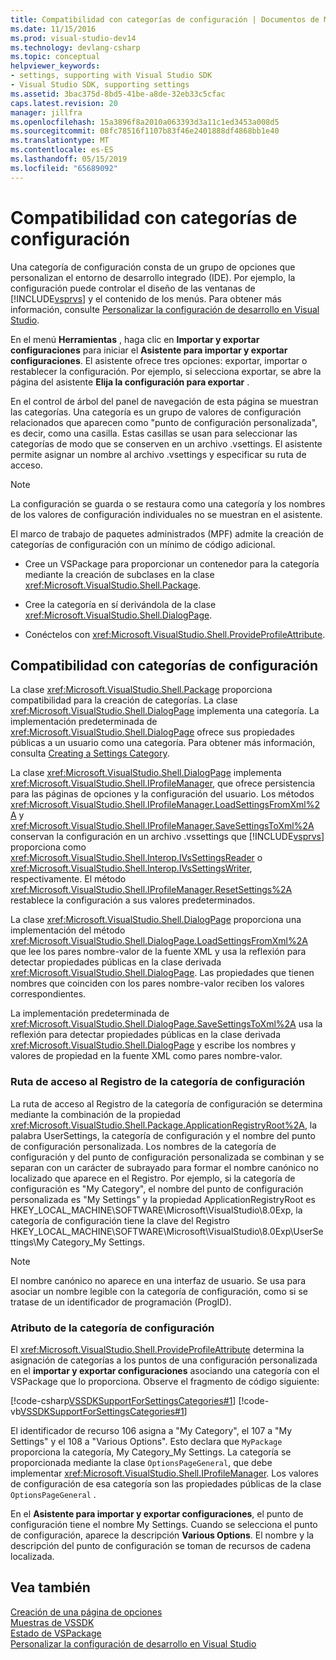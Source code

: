 ```yaml
---
title: Compatibilidad con categorías de configuración | Documentos de Microsoft
ms.date: 11/15/2016
ms.prod: visual-studio-dev14
ms.technology: devlang-csharp
ms.topic: conceptual
helpviewer_keywords:
- settings, supporting with Visual Studio SDK
- Visual Studio SDK, supporting settings
ms.assetid: 3bac375d-8bd5-41be-a8de-32eb33c5cfac
caps.latest.revision: 20
manager: jillfra
ms.openlocfilehash: 15a3896f8a2010a063393d3a11c1ed3453a008d5
ms.sourcegitcommit: 08fc78516f1107b83f46e2401888df4868bb1e40
ms.translationtype: MT
ms.contentlocale: es-ES
ms.lasthandoff: 05/15/2019
ms.locfileid: "65689092"
---
```

# <a name="support-for-settings-categories"></a>Compatibilidad con categorías de configuración
Una categoría de configuración consta de un grupo de opciones que personalizan el entorno de desarrollo integrado (IDE). Por ejemplo, la configuración puede controlar el diseño de las ventanas de [!INCLUDE[vsprvs](../includes/vsprvs-md.md)] y el contenido de los menús. Para obtener más información, consulte [Personalizar la configuración de desarrollo en Visual Studio](https://msdn.microsoft.com/22c4debb-4e31-47a8-8f19-16f328d7dcd3).  
  
 En el menú **Herramientas** , haga clic en **Importar y exportar configuraciones** para iniciar el **Asistente para importar y exportar configuraciones**. El asistente ofrece tres opciones: exportar, importar o restablecer la configuración. Por ejemplo, si selecciona exportar, se abre la página del asistente **Elija la configuración para exportar** .  
  
 En el control de árbol del panel de navegación de esta página se muestran las categorías. Una categoría es un grupo de valores de configuración relacionados que aparecen como "punto de configuración personalizada", es decir, como una casilla. Estas casillas se usan para seleccionar las categorías de modo que se conserven en un archivo .vsettings. El asistente permite asignar un nombre al archivo .vsettings y especificar su ruta de acceso.  
  
> [!NOTE]
> La configuración se guarda o se restaura como una categoría y los nombres de los valores de configuración individuales no se muestran en el asistente.  
  
 El marco de trabajo de paquetes administrados (MPF) admite la creación de categorías de configuración con un mínimo de código adicional.  
  
- Cree un VSPackage para proporcionar un contenedor para la categoría mediante la creación de subclases en la clase <xref:Microsoft.VisualStudio.Shell.Package>.  
  
- Cree la categoría en sí derivándola de la clase <xref:Microsoft.VisualStudio.Shell.DialogPage>.  
  
- Conéctelos con <xref:Microsoft.VisualStudio.Shell.ProvideProfileAttribute>.  
  
## <a name="support-for-settings-categories"></a>Compatibilidad con categorías de configuración  
 La clase <xref:Microsoft.VisualStudio.Shell.Package> proporciona compatibilidad para la creación de categorías. La clase <xref:Microsoft.VisualStudio.Shell.DialogPage> implementa una categoría. La implementación predeterminada de <xref:Microsoft.VisualStudio.Shell.DialogPage> ofrece sus propiedades públicas a un usuario como una categoría. Para obtener más información, consulta [Creating a Settings Category](../extensibility/creating-a-settings-category.md).  
  
 La clase <xref:Microsoft.VisualStudio.Shell.DialogPage> implementa <xref:Microsoft.VisualStudio.Shell.IProfileManager>, que ofrece persistencia para las páginas de opciones y la configuración del usuario. Los métodos <xref:Microsoft.VisualStudio.Shell.IProfileManager.LoadSettingsFromXml%2A> y <xref:Microsoft.VisualStudio.Shell.IProfileManager.SaveSettingsToXml%2A> conservan la configuración en un archivo .vssettings que [!INCLUDE[vsprvs](../includes/vsprvs-md.md)] proporciona como <xref:Microsoft.VisualStudio.Shell.Interop.IVsSettingsReader> o <xref:Microsoft.VisualStudio.Shell.Interop.IVsSettingsWriter>, respectivamente. El método <xref:Microsoft.VisualStudio.Shell.IProfileManager.ResetSettings%2A> restablece la configuración a sus valores predeterminados.  
  
 La clase <xref:Microsoft.VisualStudio.Shell.DialogPage> proporciona una implementación del método <xref:Microsoft.VisualStudio.Shell.DialogPage.LoadSettingsFromXml%2A> que lee los pares nombre-valor de la fuente XML y usa la reflexión para detectar propiedades públicas en la clase derivada <xref:Microsoft.VisualStudio.Shell.DialogPage>. Las propiedades que tienen nombres que coinciden con los pares nombre-valor reciben los valores correspondientes.  
  
 La implementación predeterminada de <xref:Microsoft.VisualStudio.Shell.DialogPage.SaveSettingsToXml%2A> usa la reflexión para detectar propiedades públicas en la clase derivada <xref:Microsoft.VisualStudio.Shell.DialogPage> y escribe los nombres y valores de propiedad en la fuente XML como pares nombre-valor.  
  
### <a name="settings-category-registry-path"></a>Ruta de acceso al Registro de la categoría de configuración  
 La ruta de acceso al Registro de la categoría de configuración se determina mediante la combinación de la propiedad <xref:Microsoft.VisualStudio.Shell.Package.ApplicationRegistryRoot%2A>, la palabra UserSettings, la categoría de configuración y el nombre del punto de configuración personalizada. Los nombres de la categoría de configuración y del punto de configuración personalizada se combinan y se separan con un carácter de subrayado para formar el nombre canónico no localizado que aparece en el Registro. Por ejemplo, si la categoría de configuración es "My Category", el nombre del punto de configuración personalizada es "My Settings" y la propiedad ApplicationRegistryRoot es HKEY_LOCAL_MACHINE\SOFTWARE\Microsoft\VisualStudio\8.0Exp, la categoría de configuración tiene la clave del Registro HKEY_LOCAL_MACHINE\SOFTWARE\Microsoft\VisualStudio\8.0Exp\UserSettings\My Category_My Settings.  
  
> [!NOTE]
> El nombre canónico no aparece en una interfaz de usuario. Se usa para asociar un nombre legible con la categoría de configuración, como si se tratase de un identificador de programación (ProgID).  
  
### <a name="settings-category-attribute"></a>Atributo de la categoría de configuración  
 El <xref:Microsoft.VisualStudio.Shell.ProvideProfileAttribute> determina la asignación de categorías a los puntos de una configuración personalizada en el **importar y exportar configuraciones** asociando una categoría con el VSPackage que lo proporciona. Observe el fragmento de código siguiente:  
  
 [!code-csharp[VSSDKSupportForSettingsCategories#1](../snippets/csharp/VS_Snippets_VSSDK/vssdksupportforsettingscategories/cs/vssdksupportforsettingscategoriespackage.cs#1)]
 [!code-vb[VSSDKSupportForSettingsCategories#1](../snippets/visualbasic/VS_Snippets_VSSDK/vssdksupportforsettingscategories/vb/vssdksupportforsettingscategoriespackage.vb#1)]  
  
 El identificador de recurso 106 asigna a "My Category", el 107 a "My Settings" y el 108 a "Various Options". Esto declara que `MyPackage` proporciona la categoría, My Category_My Settings. La categoría se proporcionada mediante la clase `OptionsPageGeneral`, que debe implementar <xref:Microsoft.VisualStudio.Shell.IProfileManager>. Los valores de configuración de esa categoría son las propiedades públicas de la clase `OptionsPageGeneral` .  
  
 En el **Asistente para importar y exportar configuraciones**, el punto de configuración tiene el nombre My Settings. Cuando se selecciona el punto de configuración, aparece la descripción **Various Options**. El nombre y la descripción del punto de configuración se toman de recursos de cadena localizada.  
  
## <a name="see-also"></a>Vea también  
 [Creación de una página de opciones](../extensibility/creating-an-options-page.md)   
 [Muestras de VSSDK](../misc/vssdk-samples.md)   
 [Estado de VSPackage](../misc/vspackage-state.md)   
 [Personalizar la configuración de desarrollo en Visual Studio](https://msdn.microsoft.com/22c4debb-4e31-47a8-8f19-16f328d7dcd3)